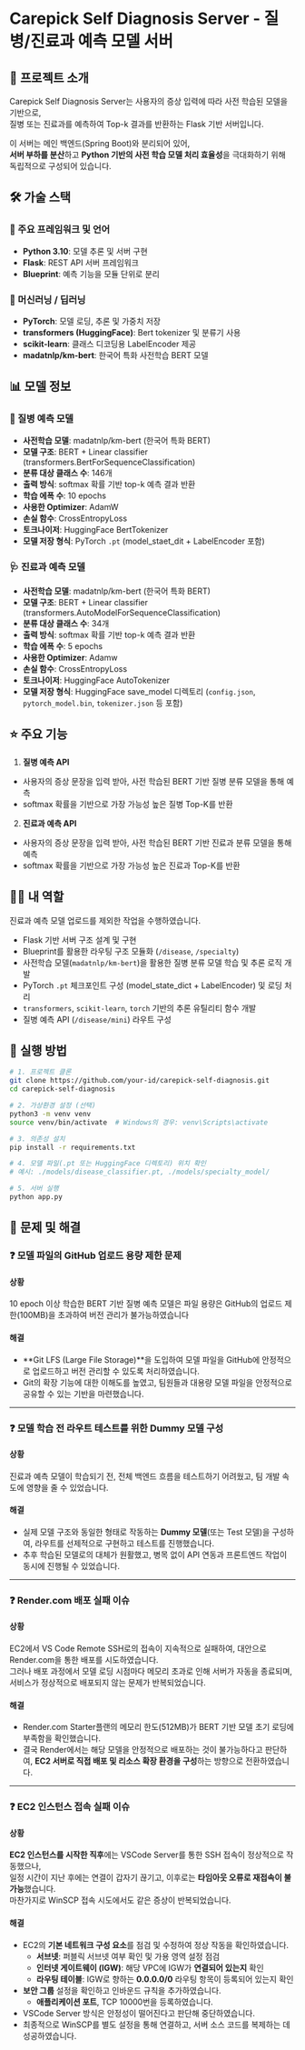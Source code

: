 # Carepick Self Diagnosis Server - 질병/진료과 예측 모델 서버

## 📄 프로젝트 소개
Carepick Self Diagnosis Server는 사용자의 증상 입력에 따라 사전 학습된 모델을 기반으로, <br>
질병 또는 진료과를 예측하여 Top-k 결과를 반환하는 Flask 기반 서버입니다. <br>

이 서버는 메인 백엔드(Spring Boot)와 분리되어 있어, <br>
**서버 부하를 분산**하고 **Python 기반의 사전 학습 모델 처리 효율성**을 극대화하기 위해 <br>
독립적으로 구성되어 있습니다.

## 🛠️ 가술 스택

### 📌 주요 프레임워크 및 언어
- **Python 3.10**: 모델 추론 및 서버 구현
- **Flask**: REST API 서버 프레임워크
- **Blueprint**: 예측 기능을 모듈 단위로 분리
  
### 🤖 머신러닝 / 딥러닝
- **PyTorch**: 모델 로딩, 추론 및 가중치 저장
- **transformers (HuggingFace)**: Bert tokenizer 및 분류기 사용
- **scikit-learn**: 클래스 디코딩용 LabelEncoder 제공
- **madatnlp/km-bert**: 한국어 특화 사전학습 BERT 모델
  
## 📊 모델 정보
### 🦠 질병 예측 모델
- **사전학습 모델**: madatnlp/km-bert (한국어 특화 BERT)
- **모델 구조**: BERT + Linear classifier (transformers.BertForSequenceClassification)
- **분류 대상 클래스 수**: 146개
- **출력 방식**: softmax 확률 기반 top-k 예측 결과 반환
- **학습 에폭 수**: 10 epochs
- **사용한 Optimizer**: AdamW
- **손실 함수**: CrossEntropyLoss
- **토크나이저**: HuggingFace BertTokenizer
- **모델 저장 형식**: PyTorch `.pt` (model_staet_dit + LabelEncoder 포함)
  
### 🩺 진료과 예측 모델
- **사전학습 모델**: madatnlp/km-bert (한국어 특화 BERT)
- **모델 구조**: BERT + Linear classifier (transformers.AutoModelForSequenceClassification)
- **분류 대상 클래스 수**: 34개
- **출력 방식**: softmax 확률 기반 top-k 예측 결과 반환
- **학습 에폭 수**: 5 epochs
- **사용한 Optimizer**: Adamw
- **손실 함수**: CrossEntropyLoss
- **토크나이저**: HuggingFace AutoTokenizer
- **모델 저장 형식**: HuggingFace save_model 디렉토리 (`config.json`, `pytorch_model.bin`, `tokenizer.json` 등 포함)

## ⭐ 주요 기능
1. **질병 예측 API**
  - 사용자의 증상 문장을 입력 받아, 사전 학습된 BERT 기반 질병 분류 모델을 통해 예측
  - softmax 확률을 기반으로 가장 가능성 높은 질병 Top-K를 반환
2. **진료과 예측 API**
  - 사용자의 증상 문장을 입력 받아, 사전 학습된 BERT 기반 진료과 분류 모델을 통해 예측
  - softmax 확률을 기반으로 가장 가능성 높은 진료과 Top-K를 반환

## 👨‍💻 내 역할
진료과 예측 모델 업로드를 제외한 작업을 수행하였습니다.

- Flask 기반 서버 구조 설계 및 구현
- Blueprint를 활용한 라우팅 구조 모듈화 (`/disease`, `/specialty`)
- 사전학습 모델(`madatnlp/km-bert`)을 활용한 질병 분류 모델 학습 및 추론 로직 개발
- PyTorch `.pt` 체크포인트 구성 (model_state_dict + LabelEncoder) 및 로딩 처리
- `transformers`, `scikit-learn`, `torch` 기반의 추론 유틸리티 함수 개발
- 질병 예측 API (`/disease/mini`) 라우트 구성

## 🚀 실행 방법

```bash
# 1. 프로젝트 클론
git clone https://github.com/your-id/carepick-self-diagnosis.git
cd carepick-self-diagnosis

# 2. 가상환경 설정 (선택)
python3 -m venv venv
source venv/bin/activate  # Windows의 경우: venv\Scripts\activate

# 3. 의존성 설치
pip install -r requirements.txt

# 4. 모델 파일(.pt 또는 HuggingFace 디렉토리) 위치 확인
# 예시: ./models/disease_classifier.pt, ./models/specialty_model/

# 5. 서버 실행
python app.py
```

## 🔧 문제 및 해결

### ❓ 모델 파일의 GitHub 업로드 용량 제한 문제 
#### 상황
10 epoch 이상 학습한 BERT 기반 질병 예측 모델은 파일 용량은 GitHub의 업로드 제한(100MB)을 초과하여 버전 관리가 불가능하였습니다 
#### 해결
- **Git LFS (Large File Storage)**을 도입하여 모델 파일을 GitHub에 안정적으로 업로드하고 버전 관리할 수 있도록 처리하였습니다. 
- Git의 확장 기능에 대한 이해도를 높였고, 팀원들과 대용량 모델 파일을 안정적으로 공유할 수 있는 기반을 마련했습니다.

---
  
### ❓ 모델 학습 전 라우트 테스트를 위한 Dummy 모델 구성
#### 상황
진료과 예측 모델이 학습되기 전, 전체 백엔드 흐름을 테스트하기 어려웠고, 팀 개발 속도에 영향을 줄 수 있었습니다. 
#### 해결
- 실제 모델 구조와 동일한 형태로 작동하는 **Dummy 모델**(또는 Test 모델)을 구성하여, 라우트를 선제적으로 구현하고 테스트를 진행했습니다.
- 추후 학습된 모델로의 대체가 원활했고, 병목 없이 API 연동과 프론트엔드 작업이 동시에 진행될 수 있었습니다.

---

### ❓ Render.com 배포 실패 이슈
#### 상황
EC2에서 VS Code Remote SSH로의 접속이 지속적으로 실패하여, 대안으로 Render.com을 통한 배포를 시도하였습니다. <br>
그러나 배포 과정에서 모델 로딩 시점마다 메모리 초과로 인해 서버가 자동을 종료되며, 서비스가 정상적으로 배포되지 않는 문제가 반복되었습니다.
#### 해결
- Render.com Starter플랜의 메모리 한도(512MB)가 BERT 기반 모델 초기 로딩에 부족함을 확인했습니다.
- 결국 Render에서는 해당 모델을 안정적으로 배포하는 것이 불가능하다고 판단하여, **EC2 서버로 직접 배포 및 리소스 확장 환경을 구성**하는 방향으로 전환하였습니다.

---

### ❓ EC2 인스턴스 접속 실패 이슈
#### 상황
**EC2 인스턴스를 시작한 직후**에는 VSCode Server를 통한 SSH 접속이 정상적으로 작동했으나, <br>
일정 시간이 지난 후에는 연결이 갑자기 끊기고, 이후로는 **타임아웃 오류로 재접속이 불가능**했습니다. <br>
마찬가지로 WinSCP 접속 시도에서도 같은 증상이 반복되었습니다.
#### 해결
- EC2의 **기본 네트워크 구성 요소**를 점검 및 수정하여 정상 작동을 확인하였습니다.
  - **서브넷**: 퍼블릭 서브넷 여부 확인 및 가용 영역 설정 점검
  - **인터넷 게이트웨이 (IGW)**: 해당 VPC에 IGW가 **연결되어 있는지** 확인
  - **라우팅 테이블**: IGW로 향하는 **0.0.0.0/0** 라우팅 항목이 등록되어 있는지 확인
- **보안 그룹** 설정을 확인하고 인바운드 규칙을 추가하였습니다.
  - **애플리케이션 포트**, TCP 10000번을 등록하였습니다.
- VSCode Server 방식은 안정성이 떨어진다고 판단해 중단하였습니다.
- 최종적으로 WinSCP를 별도 설정을 통해 연결하고, 서버 소스 코드를 복제하는 데 성공하였습니다.
